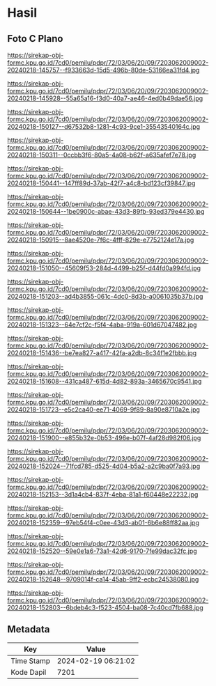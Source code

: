 # Hasil

## Foto C Plano

https://sirekap-obj-formc.kpu.go.id/7cd0/pemilu/pdpr/72/03/06/20/09/7203062009002-20240218-145757--f933663d-15d5-496b-80de-53166ea31fd4.jpg

https://sirekap-obj-formc.kpu.go.id/7cd0/pemilu/pdpr/72/03/06/20/09/7203062009002-20240218-145928--55a65a16-f3d0-40a7-ae46-4ed0b49dae56.jpg

https://sirekap-obj-formc.kpu.go.id/7cd0/pemilu/pdpr/72/03/06/20/09/7203062009002-20240218-150127--d67532b8-1281-4c93-9ce1-35543540164c.jpg

https://sirekap-obj-formc.kpu.go.id/7cd0/pemilu/pdpr/72/03/06/20/09/7203062009002-20240218-150311--0ccbb3f6-80a5-4a08-b62f-a635afef7e78.jpg

https://sirekap-obj-formc.kpu.go.id/7cd0/pemilu/pdpr/72/03/06/20/09/7203062009002-20240218-150441--147ff89d-37ab-42f7-a4c8-bd123cf39847.jpg

https://sirekap-obj-formc.kpu.go.id/7cd0/pemilu/pdpr/72/03/06/20/09/7203062009002-20240218-150644--1be0900c-abae-43d3-89fb-93ed379e4430.jpg

https://sirekap-obj-formc.kpu.go.id/7cd0/pemilu/pdpr/72/03/06/20/09/7203062009002-20240218-150915--8ae4520e-7f6c-4fff-829e-e7752124e17a.jpg

https://sirekap-obj-formc.kpu.go.id/7cd0/pemilu/pdpr/72/03/06/20/09/7203062009002-20240218-151050--45609f53-284d-4499-b25f-d44fd0a994fd.jpg

https://sirekap-obj-formc.kpu.go.id/7cd0/pemilu/pdpr/72/03/06/20/09/7203062009002-20240218-151203--ad4b3855-061c-4dc0-8d3b-a0061035b37b.jpg

https://sirekap-obj-formc.kpu.go.id/7cd0/pemilu/pdpr/72/03/06/20/09/7203062009002-20240218-151323--64e7cf2c-f5f4-4aba-919a-601d67047482.jpg

https://sirekap-obj-formc.kpu.go.id/7cd0/pemilu/pdpr/72/03/06/20/09/7203062009002-20240218-151436--be7ea827-a417-42fa-a2db-8c34f1e2fbbb.jpg

https://sirekap-obj-formc.kpu.go.id/7cd0/pemilu/pdpr/72/03/06/20/09/7203062009002-20240218-151608--431ca487-615d-4d82-893a-3465670c9541.jpg

https://sirekap-obj-formc.kpu.go.id/7cd0/pemilu/pdpr/72/03/06/20/09/7203062009002-20240218-151723--e5c2ca40-ee71-4069-9f89-8a90e8710a2e.jpg

https://sirekap-obj-formc.kpu.go.id/7cd0/pemilu/pdpr/72/03/06/20/09/7203062009002-20240218-151900--e855b32e-0b53-496e-b07f-4af28d982f06.jpg

https://sirekap-obj-formc.kpu.go.id/7cd0/pemilu/pdpr/72/03/06/20/09/7203062009002-20240218-152024--71fcd785-d525-4d04-b5a2-a2c9ba0f7a93.jpg

https://sirekap-obj-formc.kpu.go.id/7cd0/pemilu/pdpr/72/03/06/20/09/7203062009002-20240218-152153--3d1a4cb4-837f-4eba-81a1-f60448e22232.jpg

https://sirekap-obj-formc.kpu.go.id/7cd0/pemilu/pdpr/72/03/06/20/09/7203062009002-20240218-152359--97eb54f4-c0ee-43d3-ab01-6b6e88ff82aa.jpg

https://sirekap-obj-formc.kpu.go.id/7cd0/pemilu/pdpr/72/03/06/20/09/7203062009002-20240218-152520--59e0e1a6-73a1-42d6-9170-7fe99dac32fc.jpg

https://sirekap-obj-formc.kpu.go.id/7cd0/pemilu/pdpr/72/03/06/20/09/7203062009002-20240218-152648--9709014f-ca14-45ab-9ff2-ecbc24538080.jpg

https://sirekap-obj-formc.kpu.go.id/7cd0/pemilu/pdpr/72/03/06/20/09/7203062009002-20240218-152803--6bdeb4c3-f523-4504-ba08-7c40cd7fb688.jpg


## Metadata

| Key        | Value               |
| ---------- | ------------------- |
| Time Stamp | 2024-02-19 06:21:02 |
| Kode Dapil | 7201                |



